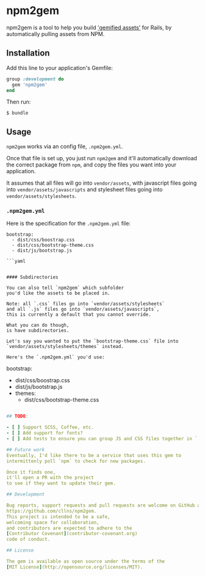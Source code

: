# npm2gem

npm2gem is a tool to help you build
['gemified assets'](http://www.prioritized.net/blog/gemify-assets-for-rails/)
for Rails,
by automatically pulling assets from NPM.

## Installation

Add this line to your application's Gemfile:

```ruby
group :development do
  gem 'npm2gem'
end
```

Then run:

    $ bundle

## Usage

`npm2gem` works via an config file, `.npm2gem.yml`.

Once that file is set up,
you just run `npm2gem`
and it'll automatically download the correct package from `npm`,
and copy the files you want into your application.

It assumes that all files will go into `vendor/assets`,
with javascript files going into `vendor/assets/javascripts`
and stylesheet files going into `vendor/assets/stylesheets`.


### `.npm2gem.yml`

Here is the specification for the `.npm2gem.yml` file:

```
bootstrap:
  - dist/css/boostrap.css
  - dist/css/bootstrap-theme.css
  - dist/js/bootstrap.js

```yaml


#### Subdirectories

You can also tell `npm2gem` which subfolder
you'd like the assets to be placed in.

Note: all `.css` files go into `vendor/assets/stylesheets`
and all `.js` files go into `vendor/assets/javascripts`,
this is currently a default that you cannot override.

What you can do though,
is have subdirectories.

Let's say you wanted to put the `bootstrap-theme.css` file into
`vendor/assets/stylesheets/themes` instead.

Here's the `.npm2gem.yml` you'd use:

```
bootstrap:
  - dist/css/boostrap.css
  - dist/js/bootstrap.js
  - themes:
    - dist/css/bootstrap-theme.css

```yaml

## TODO:

- [ ] Support SCSS, Coffee, etc.
- [ ] Add support for fonts?
- [ ] Add tests to ensure you can group JS and CSS files together in `.npm2gem.yml`

## Future work
Eventually, I'd like there to be a service that uses this gem to
intermittenly poll `npm` to check for new packages.

Once it finds one,
it'll open a PR with the project
to see if they want to update their gem.

## Development

Bug reports, support requests and pull requests are welcome on GitHub at
https://github.com/cllns/npm2gem.
This project is intended to be a safe,
welcoming space for collaboration,
and contributors are expected to adhere to the
[Contributor Covenant](contributor-covenant.org)
code of conduct.

## License

The gem is available as open source under the terms of the
[MIT License](http://opensource.org/licenses/MIT).
